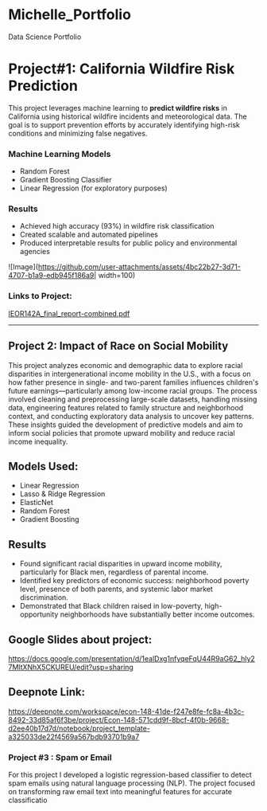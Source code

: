 # Michelle_Portfolio
Data Science Portfolio



# Project#1: California Wildfire Risk Prediction

This project leverages machine learning to **predict wildfire risks** in California using historical wildfire incidents and meteorological data. The goal is to support prevention efforts by accurately identifying high-risk conditions and minimizing false negatives.


### Machine Learning Models

- Random Forest
- Gradient Boosting Classifier
- Linear Regression (for exploratory purposes)



### Results

- Achieved high accuracy (93%) in wildfire risk classification
- Created scalable and automated pipelines
- Produced interpretable results for public policy and environmental agencies

![Image](https://github.com/user-attachments/assets/4bc22b27-3d71-4707-b1a9-edb945f186a9| width=100)



### Links to Project:
[IEOR142A_final_report-combined.pdf](https://github.com/user-attachments/files/19809191/IEOR142A_final_report-combined.pdf)


---



## Project 2: Impact of Race on Social Mobility
This project analyzes economic and demographic data to explore racial disparities in intergenerational income mobility in the U.S., with a focus on how father presence in single- and two-parent families influences children's future earnings—particularly among low-income racial groups. The process involved cleaning and preprocessing large-scale datasets, handling missing data, engineering features related to family structure and neighborhood context, and conducting exploratory data analysis to uncover key patterns. These insights guided the development of predictive models and aim to inform social policies that promote upward mobility and reduce racial income inequality.


## Models Used:
 - Linear Regression
 - Lasso & Ridge Regression
 - ElasticNet
 - Random Forest
 - Gradient Boosting



## Results 
 -  Found significant racial disparities in upward income mobility, particularly for Black men, regardless of parental income.
 -  Identified key predictors of economic success: neighborhood poverty level, presence of both parents, and systemic labor market discrimination.
 -  Demonstrated that Black children raised in low-poverty, high-opportunity neighborhoods have substantially better income outcomes.


## Google Slides about project: 
https://docs.google.com/presentation/d/1ealDxg1nfyqeFqU44R9aG62_hly27MltXNhX5CKUREU/edit?usp=sharing


## Deepnote Link:
https://deepnote.com/workspace/econ-148-41de-f247e8fe-fc8a-4b3c-8492-33d85af6f3be/project/Econ-148-571cdd9f-8bcf-4f0b-9668-d2ee40b17d7d/notebook/project_template-a325033de22f4569a567bdb93701b9a7




### Project #3 : Spam or Email 
For this project I developed a logistic regression-based classifier to detect spam emails using natural language processing (NLP). The project focused on transforming raw email text into meaningful features for accurate classificatio










